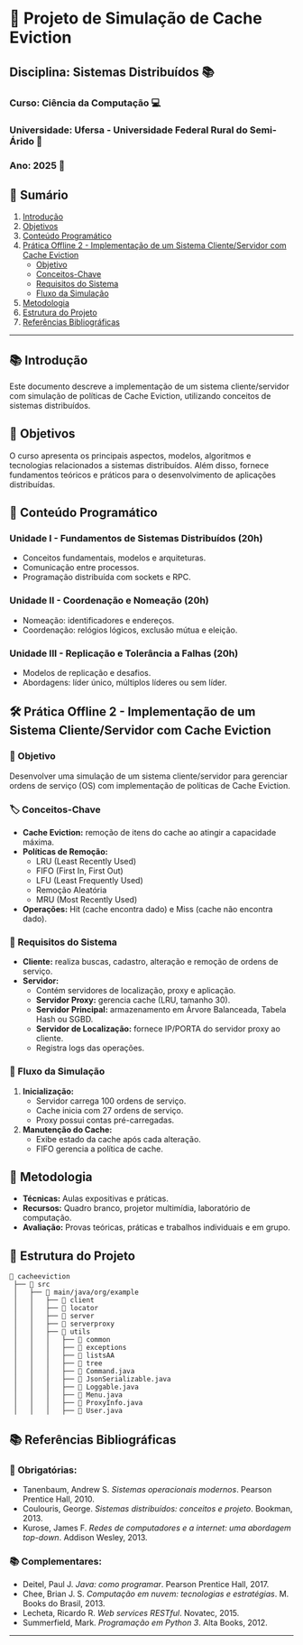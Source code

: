 # 💾 Projeto de Simulação de Cache Eviction

## Disciplina: Sistemas Distribuídos 📚
### Curso: Ciência da Computação 💻
### Universidade: Ufersa - Universidade Federal Rural do Semi-Árido 🌱
### Ano: 2025 📅

## 📖 Sumário
1. [Introdução](#introducao)
2. [Objetivos](#objetivos)
3. [Conteúdo Programático](#conteudo-programatico)
4. [Prática Offline 2 - Implementação de um Sistema Cliente/Servidor com Cache Eviction](#pratica-offline-2)
   - [Objetivo](#objetivo)
   - [Conceitos-Chave](#conceitos-chave)
   - [Requisitos do Sistema](#requisitos-do-sistema)
   - [Fluxo da Simulação](#fluxo-da-simulacao)
5. [Metodologia](#metodologia)
6. [Estrutura do Projeto](#estrutura-do-projeto)
7. [Referências Bibliográficas](#referencias-bibliograficas)

---

## 📚 Introdução <a id="introducao"></a>
Este documento descreve a implementação de um sistema cliente/servidor com simulação de políticas de Cache Eviction, utilizando conceitos de sistemas distribuídos.

## 🎯 Objetivos <a id="objetivos"></a>
O curso apresenta os principais aspectos, modelos, algoritmos e tecnologias relacionados a sistemas distribuídos. Além disso, fornece fundamentos teóricos e práticos para o desenvolvimento de aplicações distribuídas.

## 📌 Conteúdo Programático <a id="conteudo-programatico"></a>

### Unidade I - Fundamentos de Sistemas Distribuídos (20h)
- Conceitos fundamentais, modelos e arquiteturas.
- Comunicação entre processos.
- Programação distribuída com sockets e RPC.

### Unidade II - Coordenação e Nomeação (20h)
- Nomeação: identificadores e endereços.
- Coordenação: relógios lógicos, exclusão mútua e eleição.

### Unidade III - Replicação e Tolerância a Falhas (20h)
- Modelos de replicação e desafios.
- Abordagens: líder único, múltiplos líderes ou sem líder.

## 🛠️ Prática Offline 2 - Implementação de um Sistema Cliente/Servidor com Cache Eviction <a id="pratica-offline-2"></a>

### 🎯 Objetivo <a id="objetivo"></a>
Desenvolver uma simulação de um sistema cliente/servidor para gerenciar ordens de serviço (OS) com implementação de políticas de Cache Eviction.

### 🏷️ Conceitos-Chave <a id="conceitos-chave"></a>
- **Cache Eviction:** remoção de itens do cache ao atingir a capacidade máxima.
- **Políticas de Remoção:**
  - LRU (Least Recently Used)
  - FIFO (First In, First Out)
  - LFU (Least Frequently Used)
  - Remoção Aleatória
  - MRU (Most Recently Used)
- **Operações:** Hit (cache encontra dado) e Miss (cache não encontra dado).

### 📜 Requisitos do Sistema <a id="requisitos-do-sistema"></a>
- **Cliente:** realiza buscas, cadastro, alteração e remoção de ordens de serviço.
- **Servidor:**
  - Contém servidores de localização, proxy e aplicação.
  - **Servidor Proxy:** gerencia cache (LRU, tamanho 30).
  - **Servidor Principal:** armazenamento em Árvore Balanceada, Tabela Hash ou SGBD.
  - **Servidor de Localização:** fornece IP/PORTA do servidor proxy ao cliente.
  - Registra logs das operações.

### 🔄 Fluxo da Simulação <a id="fluxo-da-simulacao"></a>
1. **Inicialização:**
   - Servidor carrega 100 ordens de serviço.
   - Cache inicia com 27 ordens de serviço.
   - Proxy possui contas pré-carregadas.
2. **Manutenção do Cache:**
   - Exibe estado da cache após cada alteração.
   - FIFO gerencia a política de cache.

## 🏫 Metodologia <a id="metodologia"></a>
- **Técnicas:** Aulas expositivas e práticas.
- **Recursos:** Quadro branco, projetor multimídia, laboratório de computação.
- **Avaliação:** Provas teóricas, práticas e trabalhos individuais e em grupo.

## 📂 Estrutura do Projeto <a id="estrutura-do-projeto"></a>

```
📁 cacheeviction
 ├── 📁 src
 │   ├── 📁 main/java/org/example
 │   │   ├── 📁 client
 │   │   ├── 📁 locator
 │   │   ├── 📁 server
 │   │   ├── 📁 serverproxy
 │   │   ├── 📁 utils
 │   │   │   ├── 📁 common
 │   │   │   ├── 📁 exceptions
 │   │   │   ├── 📁 listsAA
 │   │   │   ├── 📁 tree
 │   │   │   ├── 📄 Command.java
 │   │   │   ├── 📄 JsonSerializable.java
 │   │   │   ├── 📄 Loggable.java
 │   │   │   ├── 📄 Menu.java
 │   │   │   ├── 📄 ProxyInfo.java
 │   │   │   ├── 📄 User.java
```

## 📚 Referências Bibliográficas <a id="referencias-bibliograficas"></a>

### 📖 Obrigatórias:
- Tanenbaum, Andrew S. *Sistemas operacionais modernos*. Pearson Prentice Hall, 2010.
- Coulouris, George. *Sistemas distribuídos: conceitos e projeto*. Bookman, 2013.
- Kurose, James F. *Redes de computadores e a internet: uma abordagem top-down*. Addison Wesley, 2013.

### 📚 Complementares:
- Deitel, Paul J. *Java: como programar*. Pearson Prentice Hall, 2017.
- Chee, Brian J. S. *Computação em nuvem: tecnologias e estratégias*. M. Books do Brasil, 2013.
- Lecheta, Ricardo R. *Web services RESTful*. Novatec, 2015.
- Summerfield, Mark. *Programação em Python 3*. Alta Books, 2012.
---

